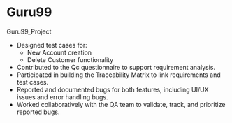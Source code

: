 # Guru99
Guru99_Project
- Designed test cases for:
  - New Account creation
  - Delete Customer functionality
- Contributed to the Qc questionnaire to support requirement analysis.
- Participated in building the Traceability Matrix to link requirements and test cases.
- Reported and documented bugs for both features, including UI/UX issues and error handling bugs.
- Worked collaboratively with the QA team to validate, track, and prioritize reported bugs.
